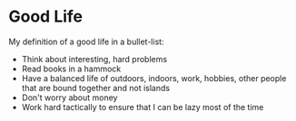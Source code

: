 # Good Life

My definition of a good life in a bullet-list:
* Think about interesting, hard problems
* Read books in a hammock
* Have a balanced life of outdoors, indoors, work, hobbies, other people that are bound together and not islands
* Don't worry about money
* Work hard tactically to ensure that I can be lazy most of the time

